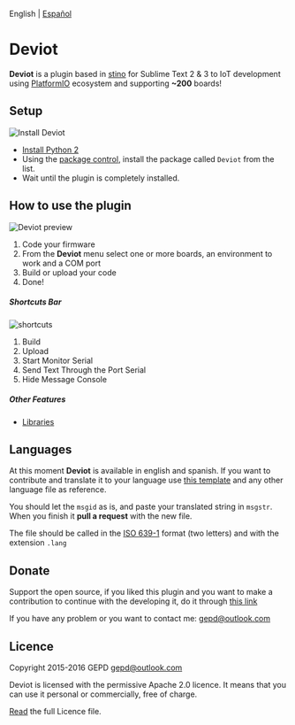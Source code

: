 English | [Español](https://github.com/gepd/Deviot/blob/master/Docs/README-es.md)

# Deviot
**Deviot** is a plugin based in [stino](https://github.com/Robot-Will/Stino) for Sublime Text 2 & 3 to IoT development using [PlatformIO](http://platformio.org/) ecosystem and supporting **~200** boards!

## Setup

![Install Deviot](https://github.com/gepd/Deviot/blob/master/Docs/images/deviot_install.gif?raw=true)

* [Install Python 2](https://www.python.org/downloads/)
* Using the [package control](https://packagecontrol.io/installation), install the package called `Deviot` from the list.
* Wait until the plugin is completely installed.


## How to use the plugin
![Deviot preview](https://github.com/gepd/Deviot/blob/master/Docs/images/deviot.gif?raw=true)

1. Code your firmware
2. From the **Deviot** menu select one or more boards, an environment to work and a COM port
3. Build or upload your code
4. Done!

##### Shortcuts Bar
![shortcuts](https://github.com/gepd/Deviot/blob/master/Docs/images/deviot_bar.png?raw=true)

1. Build
2. Upload
3. Start Monitor Serial
4. Send Text Through the Port Serial
5. Hide Message Console

##### Other Features
* [Libraries](https://github.com/gepd/Deviot/blob/master/Docs/Private_Library.md)


## Languages 
At this moment **Deviot** is available in english and spanish. If you want to contribute and translate it to your language use [this template](https://github.com/gepd/Deviot/blob/master/Languages/preset.txt) and any other language file as reference. 

You should let the `msgid` as is, and paste your translated string in `msgstr`. When you finish it **pull a request** with the new file.

The file should be called in the [ISO 639-1](https://en.wikipedia.org/wiki/List_of_ISO_639-1_codes) format (two letters) and with the extension `.lang`


## Donate
Support the open source, if you liked this plugin and you want to make a contribution to continue with the developing it, do it through [this link](https://gratipay.com/~gepd/)

If you have any problem or you want to contact me: <gepd@outlook.com>


## Licence
Copyright 2015-2016 GEPD <gepd@outlook.com>

Deviot is licensed with the permissive Apache 2.0 licence. It means that you can use it personal or commercially, free of charge.

[Read](https://github.com/gepd/Deviot/blob/master/LICENCE) the full Licence file.